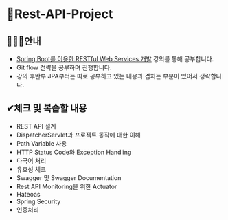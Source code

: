 # 🌱Rest-API-Project
## 👨🏻‍🏫안내
- [Spring Boot를 이용한 RESTful Web Services 개발](https://www.inflearn.com/course/spring-boot-restful-web-services/dashboard) 강의를 통해 공부합니다.
- Git flow 전략을 공부하며 진행합니다.
- 강의 후반부 JPA부터는 따로 공부하고 있는 내용과 겹치는 부분이 있어서 생략합니다.

## ✔체크 및 복습할 내용
- REST API 설계
- DispatcherServlet과 프로젝트 동작에 대한 이해
- Path Variable 사용
- HTTP Status Code와 Exception Handling
- 다국어 처리
- 유효성 체크
- Swagger 및 Swagger Documentation
- Rest API Monitoring을 위한 Actuator
- Hateoas
- Spring Security
- 인증처리
